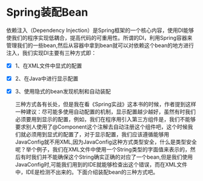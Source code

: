 # Spring装配Bean

  
依赖注入（Dependency Injection）是Spring框架的一个核心内容，使用DI能够使我们的程序实现低耦合，提高代码的可重用性。所谓的DI，利用Spring容器来管理我们的一些bean,然后从容器中拿到bean就可以对依赖这个bean的地方进行注入，我们实现DI主要有三种方式即：

* [x] 1、在XML文件中显式的配置

* [x] 2、在Java中进行显示配置

* [x] 3、使用隐式的bean发现机制和自动装配

  三种方式各有长处，但是我在看《Spring实战》这本书的时候，作者提到这样一种建议：尽可能多使用自动配置的机制，显示配置越少越好，虽然有时我们必须要用到显示的配置，例如，我们在程序用引入第三方组件是，我们不能够要求别人使用了@Component这个注解去自动注册这个组件吧，这个时候我们就必须用到显式的配置了，对于显示配置，我们应该遵循能够用JavaConfig就不用XML,因为JavaConfig这种方式类型安全，什么是类型安全呢？举个例子，我们在XML文件中使用一个String类型的字面值来表示的，然后有时我们并不能确保这个String确实正确的对应了一个bean,但是我们使用JavaConfig时,可能我们用到的IDE就能够检查出这个错误，而在XML文件中，IDE是检测不出来的。下面介绍装配bean的三种方式吧。



